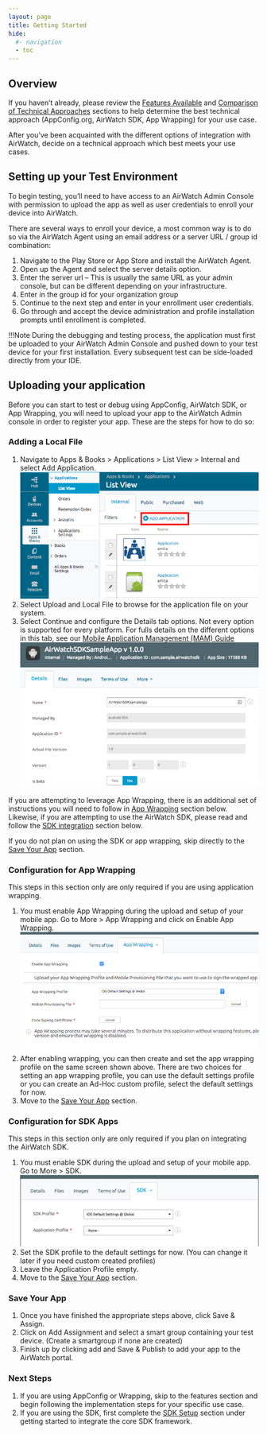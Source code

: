```yaml
---
layout: page
title: Getting Started
hide:
  #- navigation
  - toc
---
```


## Overview

If you haven’t already, please review the [Features Available](../../dev-centre/ws1/core-capabilities.md) and [Comparison of Technical Approaches](../../dev-centre/ws1/core-capabilities.md#technical-capabilities) sections to help determine the best technical approach (AppConfig.org, AirWatch SDK, App Wrapping) for your use case.

After you’ve been acquainted with the different options of integration with AirWatch, decide on a technical approach which best meets your use cases.

## Setting up your Test Environment

To begin testing, you’ll need to have access to an AirWatch Admin Console with permission to upload the app as well as user credentials to enroll your device into AirWatch.

There are several ways to enroll your device, a most common way is to do so via the AirWatch Agent using an email address or a server URL / group id combination:

1. Navigate to the Play Store or App Store and install the AirWatch Agent.
2. Open up the Agent and select the server details option.
3. Enter the server url – This is usually the same URL as your admin console, but can be different depending on your infrastructure.
4. Enter in the group id for your organization group
5. Continue to the next step and enter in your enrollment user credentials.
6. Go through and accept the device administration and profile installation prompts until enrollment is completed.

!!!Note
    During the debugging and testing process, the application must first be uploaded to your AirWatch Admin Console and pushed down to your test device for your first installation. Every subsequent test can be side-loaded directly from your IDE.

## Uploading your application

Before you can start to test or debug using AppConfig, AirWatch SDK, or App Wrapping, you will need to upload your app to the AirWatch Admin console in order to register your app. These are the steps for how to do so:

### Adding a Local File

1. Navigate to Apps & Books > Applications > List View > Internal and select Add Application. 
![Add Application](./d4c93f04-1c50-4e76-b962-01a6148bdbba.png)
2. Select Upload and  Local File to browse for the application file on your system.
3. Select Continue and configure the Details tab options. Not every option is supported for every platform.
   For fulls details on the different options in this tab, see our [Mobile Application Management (MAM) Guide](https://resources.air-watch.com/view/3e6301000a0028c197fb/en)  
![App Details](ce3028da-52aa-4289-898c-4b2ea44e90d8.png)

If you are attempting to leverage App Wrapping, there is an additional set of instructions you will need to follow in [App Wrapping](#configuration-for-app-wrapping) section below. Likewise, if you are attempting to use the AirWatch SDK, please read and follow the [SDK integration](#configuration-for-sdk-apps) section below.

If you do not plan on using the SDK or app wrapping, skip directly to the [Save Your App](#save-your-app) section.

### Configuration for App Wrapping

This steps in this section only are only required if you are using application wrapping.

1. You must enable App Wrapping during the upload and setup of your mobile app. Go to More > App Wrapping and click on Enable App Wrapping.
![App Wrapping](./6523fd5c-52e0-4717-ace5-45cc977e562a.png)
2. After enabling wrapping, you can then create and set the app wrapping profile on the same screen shown above. There are two choices for setting an app wrapping profile, you can use the default settings profile or you can create an Ad-Hoc custom profile, select the default settings for now.
3. Move to the [Save Your App](#save-your-app) section.

### Configuration for SDK Apps

This steps in this section only are only required if you plan on integrating the AirWatch SDK.

1. You must enable SDK during the upload and setup of your mobile app. Go to More > SDK.
![Enable SDK](./6c52f9c9-b1fc-49a2-9e09-1034d24159a7.png)
2. Set the SDK profile to the default settings for now. (You can change it later if you need custom created profiles)
3. Leave the Application Profile empty.
4. Move to the [Save Your App](#save-your-app) section.

### Save Your App

1. Once you have finished the appropriate steps above, click Save & Assign.
2. Click on Add Assignment and select a smart group containing your test device. (Create a smartgroup if none are created)
3. Finish up by clicking add and Save & Publish to add your app to the AirWatch portal.

### Next Steps

1. If you are using AppConfig or Wrapping, skip to the features section and begin following the implementation steps for your specific use case.
2. If you are using the SDK, first complete the [SDK Setup](SDK-Setup.md) section under getting started to integrate the core SDK framework.

